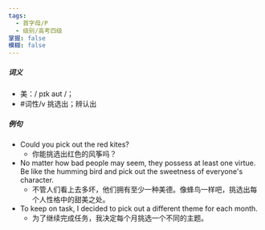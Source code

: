 ```yaml
---
tags:
  - 首字母/P
  - 级别/高考四级
掌握: false
模糊: false
---
```

##### 词义
- 美：/ pɪk aʊt /；
- #词性/v  挑选出；辨认出
##### 例句
- Could you pick out the red kites?
	- 你能挑选出红色的风筝吗？
- No matter how bad people may seem, they possess at least one virtue. Be like the humming bird and pick out the sweetness of everyone's character.
	- 不管人们看上去多坏，他们拥有至少一种美德。像蜂鸟一样吧，挑选出每个人性格中的甜美之处。
- To keep on task, I decided to pick out a different theme for each month.
	- 为了继续完成任务，我决定每个月挑选一个不同的主题。
